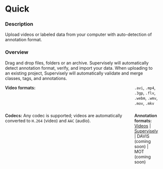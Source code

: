 # Quick

### Description

Upload videos or labeled data from your computer with auto-detection of annotation format.

### Overview

Drag and drop files, folders or an archive. Supervisely will automatically detect annotation format, verify, and import your data.
When uploading to an existing project, Supervisely will automatically validate and merge classes, tags, and annotations.

<div style="display: grid; grid-template-columns: auto 1fr; grid-column-gap: 5px; grid-row-gap: 10px; grid-auto-rows: auto;">
  <b style="font-weight: 600; flex: none;" class="mr5">Video formats:</b>
  <span><code>.avi</code>, <code>.mp4</code>, <code>.3gp</code>, <code>.flv</code>, <code>.webm</code>, <code>.wmv</code>, <code>.mov</code>, <code>.mkv</code></span>

  <b style="font-weight: 600; flex: none;" class="mr5">Codecs:</b>
  <span>Any codec is supported; videos are automatically converted to <code>H.264</code> (video) and <code>AAC</code> (audio).</span>

  <b style="font-weight: 600; flex: none;" class="mr5">Annotation formats:</b>
  <span>
    <a href="https://docs.supervisely.com/import-and-export/import/import-using-web-ui" data-modal-href="https://raw.githubusercontent.com/supervisely-ecosystem/import-wizard-docs/master/converter_docs/videos/videos.md" data-key="sly-open-modal" data-modal-event="open-md-modal">Videos</a><span> | </span>
    <a href="https://docs.supervisely.com/import-and-export/import/supported-annotation-formats/videos/supervisely" data-modal-href="https://raw.githubusercontent.com/supervisely-ecosystem/import-wizard-docs/master/converter_docs/videos/supervisely.md" data-key="sly-open-modal" data-modal-event="open-md-modal">Supervisely</a><span> | </span>
    DAVIS (coming soon)<span> | </span>
    MOT (coming soon)
  </span>

  <div class="entity-size-limits-row"></div><div></div>
</div>
